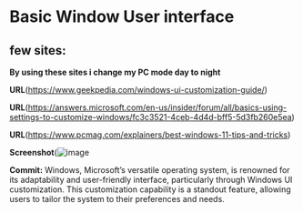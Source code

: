 # Basic Window User interface 
## few sites: 
**By using these sites i change my PC mode day to night**

**URL**(https://www.geekpedia.com/windows-ui-customization-guide/)

**URL**(https://answers.microsoft.com/en-us/insider/forum/all/basics-using-settings-to-customize-windows/fc3c3521-4ceb-4d4d-bff5-5d3fb260e5ea)

**URL**(https://www.pcmag.com/explainers/best-windows-11-tips-and-tricks)

 **Screenshot**(![image](https://github.com/user-attachments/assets/dcb5f530-8037-4ba9-97e6-b862378cb77e)


**Commit:** Windows, Microsoft’s versatile operating system, is renowned for its adaptability and user-friendly interface, particularly through Windows UI customization. This customization capability is a standout feature, allowing users to tailor the system to their preferences and needs.
